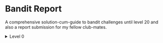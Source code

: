 # Bandit Report

A comprehensive solution-cum-guide to bandit challenges until level 20 and also a report submission for my fellow club-mates.

<details>
<summary>Level 0</summary>
lmao this is not even a level. Connect to bandit's shell using the command 
  ```python
print("Hello, world!")
for i in range(10):
    print(i)
```
</details>
